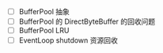 - [ ] BufferPool 抽象
- [ ] BufferPool 的 DirectByteBuffer 的回收问题
- [ ] BufferPool LRU
- [ ] EventLoop shutdown 资源回收